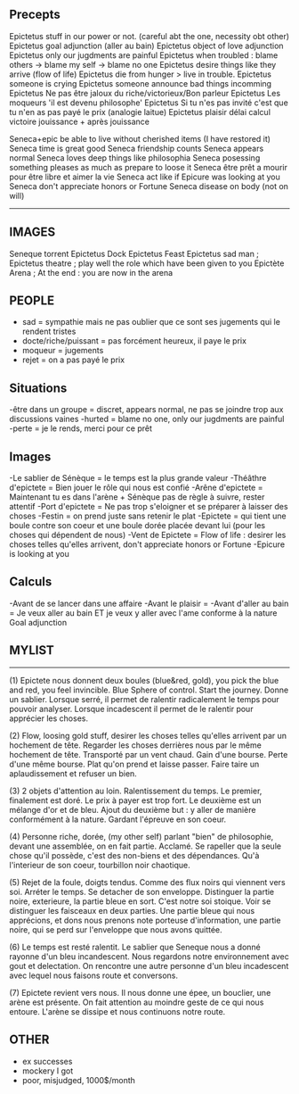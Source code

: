 ## Precepts
Epictetus stuff in our power or not. (careful abt the one, necessity obt other)
Epictetus goal adjunction (aller au bain)
Epictetus object of love adjunction
Epictetus only our jugdments are painful
Epictetus when troubled : blame others -> blame my self -> blame no one
Epictetus desire things like they arrive (flow of life)
Epictetus die from hunger > live in trouble.
Epictetus someone is crying
Epictetus someone announce bad things incomming
Epictetus Ne pas être jaloux du riche/victorieux/Bon parleur
Epictetus Les moqueurs 'il est devenu philosophe'
Epictetus Si tu n'es pas invité c'est que tu n'en as pas payé le prix (analogie laitue)
Epictetus plaisir délai calcul victoire jouissance + après jouissance


Seneca+epic be able to live without cherished items (I have restored it)
Seneca time is great good
Seneca friendship counts
Seneca appears normal
Seneca loves deep things like philosophia
Seneca posessing something pleases as much as prepare to loose it
Seneca être prêt a mourir pour être libre et aimer la vie
Seneca act like if Epicure was looking at you
Seneca don't appreciate honors or Fortune
Seneca disease on body (not on will)

*****

## IMAGES
Seneque torrent 
Epictetus Dock
Epictetus Feast
Epictetus sad man ; 
Epictetus theatre ; play well the role which have been given to you
Epictète Arena ; At the end : you are now in the arena
 
## PEOPLE
- sad = sympathie mais ne pas oublier que ce sont ses jugements qui le rendent tristes
- docte/riche/puissant = pas forcément heureux, il paye le prix
- moqueur = jugements
- rejet = on a pas payé le prix

## Situations
-être dans un groupe = discret, appears normal, ne pas se joindre trop aux discussions vaines
-hurted = blame no one, only our jugdments are painful
-perte = je le rends, merci pour ce prêt

## Images
-Le sablier de Sénèque = le temps est la plus grande valeur
-Théâthre d'epictete = Bien jouer le rôle qui nous est confié
-Arêne d'epictete = Maintenant tu es dans l'arène + Sénèque pas de règle à suivre, rester attentif
-Port d'epictete = Ne pas trop s'eloigner et se préparer à laisser des choses
-Festin = on prend juste sans retenir le plat
-Epictete = qui tient une boule contre son coeur et une boule dorée placée devant lui (pour les choses qui dépendent de nous)
-Vent de Epictete = Flow of life : desirer les choses telles qu'elles arrivent, don't appreciate honors or Fortune
-Epicure is looking at you

## Calculs
-Avant de se lancer dans une affaire
-Avant le plaisir = 
-Avant d'aller au bain = Je veux aller au bain ET je veux y aller avec l'ame conforme à la nature Goal adjunction

## MYLIST
*****
(1) Epictete nous donnent deux boules (blue&red, gold), you pick the blue and red, you feel invincible. Blue Sphere of control. Start the journey. Donne un sablier. Lorsque serré, il permet de ralentir radicalement le temps pour pouvoir analyser. Lorsque incadescent il permet de le ralentir pour apprécier les choses.

(2) Flow, loosing gold stuff, desirer les choses telles qu'elles arrivent par un hochement de tête. Regarder les choses derrières nous par le même hochement de tête. Transporté par un vent chaud. Gain d'une bourse. Perte d'une même bourse. Plat qu'on prend et laisse passer. Faire taire un aplaudissement et refuser un bien.

(3) 2 objets d'attention au loin. Ralentissement du temps. Le premier, finalement est doré. Le prix à payer est trop fort. Le deuxième est un mélange d'or et de bleu. Ajout du deuxième but : y aller de manière conformément à la nature. Gardant l'épreuve en son coeur.
 
(4) Personne riche, dorée, (my other self) parlant "bien" de philosophie, devant une assemblée, on en fait partie. Acclamé. Se rapeller que la seule chose qu'il possède, c'est des non-biens et des dépendances. Qu'à l'interieur de son coeur, tourbillon noir chaotique.

(5) Rejet de la foule, doigts tendus. Comme des flux noirs qui viennent vers soi. Arréter le temps. Se detacher de son enveloppe. Distinguer la partie noire, exterieure, la partie bleue en sort. C'est notre soi stoique. Voir se distinguer les faisceaux en deux parties. Une partie bleue qui nous apprécions, et dons nous prenons note porteuse d'information, une partie noire, qui se perd sur l'enveloppe que nous avons quittée. 

(6) Le temps est resté ralentit. Le sablier que Seneque nous a donné rayonne d'un bleu incandescent. Nous regardons notre environnement avec gout et delectation. On rencontre une autre personne d'un bleu incadescent avec lequel nous faisons route et conversons.

(7) Epictete revient vers nous. Il nous donne une épee, un bouclier, une arène est présente. On fait attention au moindre geste de ce qui nous entoure. L'arène se dissipe et nous continuons notre route.

## OTHER
* ex successes
* mockery I got
* poor, misjudged, 1000$/month
